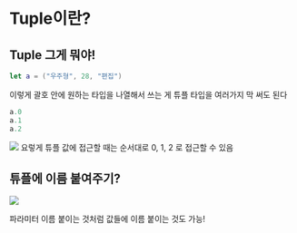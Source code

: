# Tuple이란?

## Tuple 그게 뭐야!
```swift
let a = ("우주형", 28, "편집")
```
이렇게 괄호 안에 원하는 타입을 나열해서 쓰는 게 튜플
타입을 여러가지 막 써도 된다

```swift
a.0
a.1
a.2
```
![](https://velog.velcdn.com/images/woojusm/post/ff6185ac-112b-4572-9c16-76223409eeb8/image.png)
요렇게 튜플 값에 접근할 때는 순서대로 0, 1, 2 로 접근할 수 있음

## 튜플에 이름 붙여주기?

![](https://velog.velcdn.com/images/woojusm/post/f8a4bdbb-87b9-4ed8-97eb-60533fd30449/image.png)

파라미터 이름 붙이는 것처럼 값들에 이름 붙이는 것도 가능!
